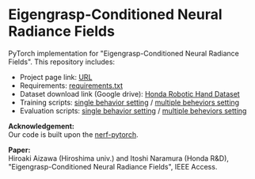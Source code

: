 # Eigengrasp-Conditioned Neural Radiance Fields
PyTorch implementation for "Eigengrasp-Conditioned Neural Radiance Fields". This repository includes:
- Project page link: [URL](https://aizawan.github.io/eigennerf/)
- Requirements: [requirements.txt](requirements.txt)
- Dataset download link (Google drive): [Honda Robotic Hand Dataset](https://drive.google.com/drive/folders/16aRzCYkhRGhvi98RJhsG5lR4N3BTo335?usp=sharing)
- Training scripts: [single behavior setting](run_train_single_behavior.sh) / [multiple beheviors setting](run_train_multiple_behaviors.sh)
- Evaluation scripts: [single behavior setting](run_test_single_behavior.sh) / [multiple beheviors setting](run_test_multiple_behaviors.sh)


**Acknowledgement:**  
Our code is built upon the [nerf-pytorch](https://github.com/yenchenlin/nerf-pytorch.git).


**Paper:**  
Hiroaki Aizawa (Hiroshima univ.) and Itoshi Naramura (Honda R&D), "Eigengrasp-Conditioned Neural Radiance Fields", IEEE Access.
